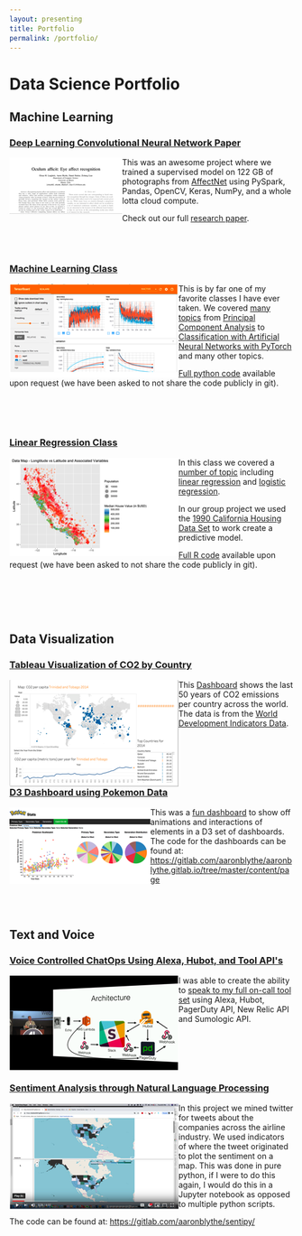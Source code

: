 ```yaml
---
layout: presenting
title: Portfolio
permalink: /portfolio/
---
```


# Data Science Portfolio

## Machine Learning

### [Deep Learning Convolutional Neural Network Paper](/images/portfolio/Oculum_afficit.pdf)

[<img align="left" src="/images/portfolio/deep_learning_paper.PNG">](/images/portfolio/Oculum_afficit.pdf)

This was an awesome project where we trained a supervised model on 122 GB of photographs from [AffectNet](http://mohammadmahoor.com/affectnet/) using PySpark, Pandas, OpenCV, Keras, NumPy, and a whole lotta cloud compute.

Check out our full [research paper](/images/portfolio/Oculum_afficit.pdf).

<br/>
<br/>

### [Machine Learning Class](https://colab.research.google.com/drive/12iauR6WPjcEejtAY-qS_s3DTVVUCN1LX)

[<img align="left" src="/images/portfolio/hw8_tensor_board.PNG">](https://colab.research.google.com/drive/12iauR6WPjcEejtAY-qS_s3DTVVUCN1LX)

This is by far one of my favorite classes I have ever taken. We covered [many topics](https://courses.engr.illinois.edu/cs498aml/sp2019/) from [Principal Component Analysis](https://colab.research.google.com/drive/13NjeraDoDESv_lXErcTi71n1XdQ2jmVi) to [Classification with Artificial Neural Networks with PyTorch](https://colab.research.google.com/drive/12iauR6WPjcEejtAY-qS_s3DTVVUCN1LX) and many other topics.

[Full python code](https://gitlab.com/aaronblythe/applied_machine_learning) available upon request (we have been asked to not share the code publicly in git).

<br/>
<br/>
<br/>

### [Linear Regression Class](/images/portfolio/Data_Analysis.html)

[<img align="left" src="/images/portfolio/california_data_analysis.PNG">](/images/portfolio/Data_Analysis.html)

In this class we covered a [number of topic](http://daviddalpiaz.github.io/appliedstats/index.html) including [linear regression](/images/portfolio/w09-hw-ablythe.html) and [logistic regression](/images/portfolio/w10-hw-ablythe.html).

In our group project we used the [1990 California Housing Data Set](/images/portfolio/Data_Analysis.html) to work create a predictive model.

[Full R code](https://gitlab.com/aaronblythe/stat420) available upon request (we have been asked to not share the code publicly in git).

<br/>
<br/>
<br/>
<br/>

## Data Visualization

### [Tableau Visualization of CO2 by Country](https://public.tableau.com/profile/aaron.blythe#!/vizhome/CO2EmissionsperCountryWDIData/Dashboard)

[<img align="left" src="/images/portfolio/tableau_co2.PNG">](https://public.tableau.com/profile/aaron.blythe#!/vizhome/CO2EmissionsperCountryWDIData/Dashboard)

This [Dashboard](https://public.tableau.com/profile/aaron.blythe#!/vizhome/CO2EmissionsperCountryWDIData/Dashboard) shows the last 50 years of CO2 emissions per country across the world. The data is from the [World Development Indicators Data](https://datacatalog.worldbank.org/dataset/world-development-indicators).

<br/>
<br/>
<br/>
<br/>

### [D3 Dashboard using Pokemon Data](https://aaronblythe.gitlab.io/page/pokemon_d3/)

[<img align="left" src="/images/portfolio/pokemon_D3.PNG">](https://aaronblythe.gitlab.io/page/pokemon_d3/)

This was a [fun dashboard](https://aaronblythe.gitlab.io/page/pokemon_d3/) to show off animations and interactions of elements in a D3 set of dashboards. The code for the dashboards can be found at: https://gitlab.com/aaronblythe/aaronblythe.gitlab.io/tree/master/content/page

<br/>
<br/>

## Text and Voice

### [Voice Controlled ChatOps Using Alexa, Hubot, and Tool API's](https://www.youtube.com/watch?v=nctOtUj41VQ)

[<img align="left" src="/images/portfolio/alexa_chatops.PNG">](https://www.youtube.com/watch?v=nctOtUj41VQ)

I was able to create the ability to [speak to my full on-call tool set](https://www.youtube.com/watch?v=nctOtUj41VQ) using Alexa, Hubot, PagerDuty API, New Relic API and Sumologic API.

<br/>
<br/>
<br/>
<br/>

### [Sentiment Analysis through Natural Language Processing](https://www.youtube.com/watch?v=H5xGwsJ76dw)

[<img align="left" src="/images/portfolio/sentipy.PNG">](https://www.youtube.com/watch?v=H5xGwsJ76dw)

In this project we mined twitter for tweets about the companies across the airline industry. We used indicators of where the tweet originated to plot the sentiment on a map. This was done in pure python, if I were to do this again, I would do this in a Jupyter notebook as opposed to multiple python scripts.

The code can be found at: https://gitlab.com/aaronblythe/sentipy/

<br/>
<br/>
